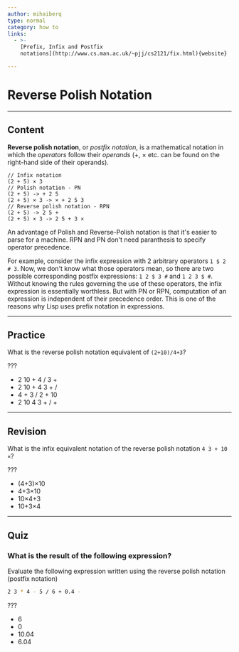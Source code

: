 ```yaml
---
author: mihaiberq
type: normal
category: how to
links:
  - >-
    [Prefix, Infix and Postfix
    notations](http://www.cs.man.ac.uk/~pjj/cs2121/fix.html){website}

---
```


# Reverse Polish Notation


---

## Content

**Reverse polish notation**, or *postfix notation*, is a mathematical notation in which the *operators* follow their *operands* (+, × etc. can be found on the right-hand side of their operands).

```plain-text
// Infix notation
(2 + 5) × 3
// Polish notation - PN
(2 + 5) -> + 2 5
(2 + 5) × 3 -> × + 2 5 3
// Reverse polish notation - RPN
(2 + 5) -> 2 5 +
(2 + 5) × 3 -> 2 5 + 3 ×
```

An advantage of Polish and Reverse-Polish notation is that it's easier to parse for a machine. RPN and PN don't need paranthesis to specify operator precedence.

For example, consider the infix expression with 2 arbitrary operators `1 $ 2 # 3`. Now, we don't know what those operators mean, so there are two possible corresponding postfix expressions: `1 2 $ 3 #` and `1 2 3 $ #`. Without knowing the rules governing the use of these operators, the infix expression is essentially worthless. But with PN or RPN, computation of an expression is independent of their precedence order. This is one of the reasons why Lisp uses prefix notation in expressions.


---

## Practice

What is the reverse polish notation equivalent of `(2+10)/4+3`?

???

- 2 10 + 4 / 3 +
- 2 10 + 4 3 + /
- 4 + 3 / 2 + 10
- 2 10 4 3 + / +


---

## Revision

What is the infix equivalent notation of the reverse polish notation `4 3 + 10 ×`?

???

- (4+3)×10
- 4+3×10
- 10×4+3
- 10+3×4


---

## Quiz

### What is the result of the following expression?


Evaluate the following expression written
using the reverse polish notation (postfix notation)

```bash
2 3 * 4 - 5 / 6 + 0.4 -
```

 ???

- 6
- 0
- 10.04
- 6.04
